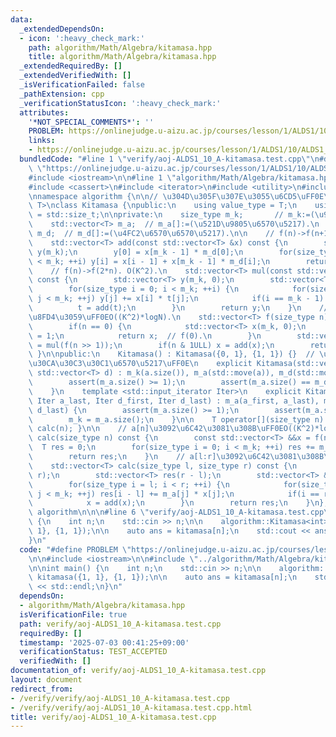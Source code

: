 ```yaml
---
data:
  _extendedDependsOn:
  - icon: ':heavy_check_mark:'
    path: algorithm/Math/Algebra/kitamasa.hpp
    title: algorithm/Math/Algebra/kitamasa.hpp
  _extendedRequiredBy: []
  _extendedVerifiedWith: []
  _isVerificationFailed: false
  _pathExtension: cpp
  _verificationStatusIcon: ':heavy_check_mark:'
  attributes:
    '*NOT_SPECIAL_COMMENTS*': ''
    PROBLEM: https://onlinejudge.u-aizu.ac.jp/courses/lesson/1/ALDS1/10/ALDS1_10_A
    links:
    - https://onlinejudge.u-aizu.ac.jp/courses/lesson/1/ALDS1/10/ALDS1_10_A
  bundledCode: "#line 1 \"verify/aoj-ALDS1_10_A-kitamasa.test.cpp\"\n#define PROBLEM\
    \ \"https://onlinejudge.u-aizu.ac.jp/courses/lesson/1/ALDS1/10/ALDS1_10_A\"\n\n\
    #include <iostream>\n\n#line 1 \"algorithm/Math/Algebra/kitamasa.hpp\"\n\n\n\n\
    #include <cassert>\n#include <iterator>\n#include <utility>\n#include <vector>\n\
    \nnamespace algorithm {\n\n// \u304D\u305F\u307E\u3055\u6CD5\uFF0E\ntemplate <typename\
    \ T>\nclass Kitamasa {\npublic:\n    using value_type = T;\n    using size_type\
    \ = std::size_t;\n\nprivate:\n    size_type m_k;       // m_k:=(\u968E\u6570).\n\
    \    std::vector<T> m_a;  // m_a[]:=(\u521D\u9805\u6570\u5217).\n    std::vector<T>\
    \ m_d;  // m_d[]:=(\u4FC2\u6570\u6570\u5217).\n\n    // f(n)->f(n+1). O(K).\n\
    \    std::vector<T> add(const std::vector<T> &x) const {\n        std::vector<T>\
    \ y(m_k);\n        y[0] = x[m_k - 1] * m_d[0];\n        for(size_type i = 1; i\
    \ < m_k; ++i) y[i] = x[i - 1] + x[m_k - 1] * m_d[i];\n        return y;\n    }\n\
    \    // f(n)->f(2*n). O(K^2).\n    std::vector<T> mul(const std::vector<T> &x)\
    \ const {\n        std::vector<T> y(m_k, 0);\n        std::vector<T> t = x;\n\
    \        for(size_type i = 0; i < m_k; ++i) {\n            for(size_type j = 0;\
    \ j < m_k; ++j) y[j] += x[i] * t[j];\n            if(i == m_k - 1) break;\n  \
    \          t = add(t);\n        }\n        return y;\n    }\n    // f(n)\u3092\
    \u8FD4\u3059\uFF0EO((K^2)*logN).\n    std::vector<T> f(size_type n) const {\n\
    \        if(n == 0) {\n            std::vector<T> x(m_k, 0);\n            x[0]\
    \ = 1;\n            return x;  // f(0).\n        }\n        std::vector<T> &&x\
    \ = mul(f(n >> 1));\n        if(n & 1ULL) x = add(x);\n        return x;\n   \
    \ }\n\npublic:\n    Kitamasa() : Kitamasa({0, 1}, {1, 1}) {}  // \u30D5\u30A3\u30DC\
    \u30CA\u30C3\u30C1\u6570\u5217\uFF0E\n    explicit Kitamasa(std::vector<T> a,\
    \ std::vector<T> d) : m_k(a.size()), m_a(std::move(a)), m_d(std::move(d)) {\n\
    \        assert(m_a.size() >= 1);\n        assert(m_a.size() == m_d.size());\n\
    \    }\n    template <std::input_iterator Iter>\n    explicit Kitamasa(Iter a_first,\
    \ Iter a_last, Iter d_first, Iter d_last) : m_a(a_first, a_last), m_d(d_first,\
    \ d_last) {\n        assert(m_a.size() >= 1);\n        assert(m_a.size() == m_d.size());\n\
    \        m_k = m_a.size();\n    }\n\n    T operator[](size_type n) const { return\
    \ calc(n); }\n\n    // a[n]\u3092\u6C42\u3081\u308B\uFF0EO((K^2)*logN).\n    T\
    \ calc(size_type n) const {\n        const std::vector<T> &&x = f(n);\n      \
    \  T res = 0;\n        for(size_type i = 0; i < m_k; ++i) res += m_a[i] * x[i];\n\
    \        return res;\n    }\n    // a[l:r]\u3092\u6C42\u3081\u308B\uFF0EO((K^2)*logN+K*(r-l)).\n\
    \    std::vector<T> calc(size_type l, size_type r) const {\n        assert(l <\
    \ r);\n        std::vector<T> res(r - l);\n        std::vector<T> &&x = f(l);\n\
    \        for(size_type i = l; i < r; ++i) {\n            for(size_type j = 0;\
    \ j < m_k; ++j) res[i - l] += m_a[j] * x[j];\n            if(i == r - 1) break;\n\
    \            x = add(x);\n        }\n        return res;\n    }\n};\n\n}  // namespace\
    \ algorithm\n\n\n#line 6 \"verify/aoj-ALDS1_10_A-kitamasa.test.cpp\"\n\nint main()\
    \ {\n    int n;\n    std::cin >> n;\n\n    algorithm::Kitamasa<int> kitamasa({1,\
    \ 1}, {1, 1});\n\n    auto ans = kitamasa[n];\n    std::cout << ans << std::endl;\n\
    }\n"
  code: "#define PROBLEM \"https://onlinejudge.u-aizu.ac.jp/courses/lesson/1/ALDS1/10/ALDS1_10_A\"\
    \n\n#include <iostream>\n\n#include \"../algorithm/Math/Algebra/kitamasa.hpp\"\
    \n\nint main() {\n    int n;\n    std::cin >> n;\n\n    algorithm::Kitamasa<int>\
    \ kitamasa({1, 1}, {1, 1});\n\n    auto ans = kitamasa[n];\n    std::cout << ans\
    \ << std::endl;\n}\n"
  dependsOn:
  - algorithm/Math/Algebra/kitamasa.hpp
  isVerificationFile: true
  path: verify/aoj-ALDS1_10_A-kitamasa.test.cpp
  requiredBy: []
  timestamp: '2025-07-03 00:41:25+09:00'
  verificationStatus: TEST_ACCEPTED
  verifiedWith: []
documentation_of: verify/aoj-ALDS1_10_A-kitamasa.test.cpp
layout: document
redirect_from:
- /verify/verify/aoj-ALDS1_10_A-kitamasa.test.cpp
- /verify/verify/aoj-ALDS1_10_A-kitamasa.test.cpp.html
title: verify/aoj-ALDS1_10_A-kitamasa.test.cpp
---
```

